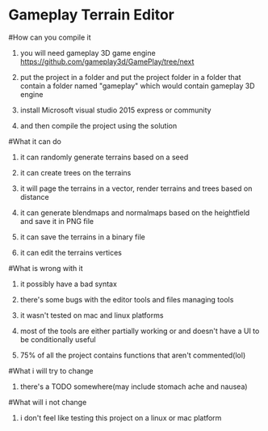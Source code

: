 # Gameplay Terrain Editor

#How can you compile it

1) you will need gameplay 3D game engine https://github.com/gameplay3d/GamePlay/tree/next

2) put the project in a folder and put the project folder in a folder that contain a folder named "gameplay" which would contain gameplay 3D engine

3) install Microsoft visual studio 2015 express or community

4) and then compile the project using the solution

#What it can do

1) it can randomly generate terrains based on a seed

2) it can create trees on the terrains

3) it will page the terrains in a vector, render terrains and trees based on distance

4) it can generate blendmaps and normalmaps based on the heightfield and save it in PNG file

5) it can save the terrains in a binary file

6) it can edit the terrains vertices

#What is wrong with it

1) it possibly have a bad syntax

2) there's some bugs with the editor tools and files managing tools

3) it wasn't tested on mac and linux platforms

4) most of the tools are either partially working or and doesn't have a UI to be conditionally useful

5) 75% of all the project contains functions that aren't commented(lol)

#What i will try to change

1) there's a TODO somewhere(may include stomach ache and nausea)

#What will i not change

1) i don't feel like testing this project on a linux or mac platform
